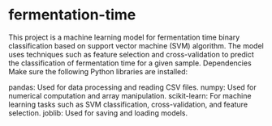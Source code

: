 # fermentation-time
This project is a machine learning model for fermentation time binary classification based on support vector machine (SVM) algorithm. The model uses techniques such as feature selection and cross-validation to predict the classification of fermentation time for a given sample. Dependencies Make sure the following Python libraries are installed:

pandas: Used for data processing and reading CSV files. numpy: Used for numerical computation and array manipulation. scikit-learn: For machine learning tasks such as SVM classification, cross-validation, and feature selection. joblib: Used for saving and loading models.
